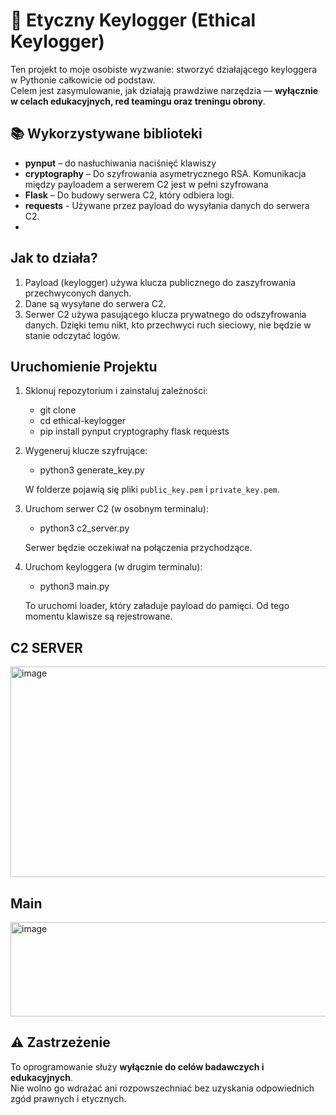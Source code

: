 # 🔐 Etyczny Keylogger (Ethical Keylogger)

Ten projekt to moje osobiste wyzwanie: stworzyć działającego keyloggera w Pythonie całkowicie od podstaw.  
Celem jest zasymulowanie, jak działają prawdziwe narzędzia — **wyłącznie w celach edukacyjnych, red teamingu oraz treningu obrony**.

## 📚 Wykorzystywane biblioteki

- **pynput** – do nasłuchiwania naciśnięć klawiszy
- **cryptography** – Do szyfrowania asymetrycznego RSA. Komunikacja między payloadem a serwerem C2 jest w pełni szyfrowana
- **Flask** – Do budowy serwera C2, który odbiera logi.
- **requests** - Używane przez payload do wysyłania danych do serwera C2.
- 

##  Jak to działa?

   1. Payload (keylogger) używa klucza publicznego do zaszyfrowania przechwyconych danych.
   2. Dane są wysyłane do serwera C2.
   3. Serwer C2 używa pasującego klucza prywatnego do odszyfrowania danych. Dzięki temu nikt, kto przechwyci ruch sieciowy, nie
      będzie w stanie odczytać logów.


##  Uruchomienie Projektu
   1. Sklonuj repozytorium i zainstaluj zależności:


        - git clone <adres-twojego-repo>
        - cd ethical-keylogger
        - pip install pynput cryptography flask requests



   2. Wygeneruj klucze szyfrujące:

        - python3 generate_key.py

      W folderze pojawią się pliki `public_key.pem` i `private_key.pem`.

   3. Uruchom serwer C2 (w osobnym terminalu):

        - python3 c2_server.py

      Serwer będzie oczekiwał na połączenia przychodzące.

   4. Uruchom keyloggera (w drugim terminalu):

        - python3 main.py

      To uruchomi loader, który załaduje payload do pamięci. Od tego momentu klawisze są rejestrowane.



## C2 SERVER
<img width="640" height="337" alt="image" src="https://github.com/user-attachments/assets/57090903-7161-430f-88da-168416089bee" />


## Main
<img width="640" height="151" alt="image" src="https://github.com/user-attachments/assets/d4017924-6cd7-48aa-89b4-4e6148b41993" />





## ⚠️ Zastrzeżenie

To oprogramowanie służy **wyłącznie do celów badawczych i edukacyjnych**.  
Nie wolno go wdrażać ani rozpowszechniać bez uzyskania odpowiednich zgód prawnych i etycznych.
